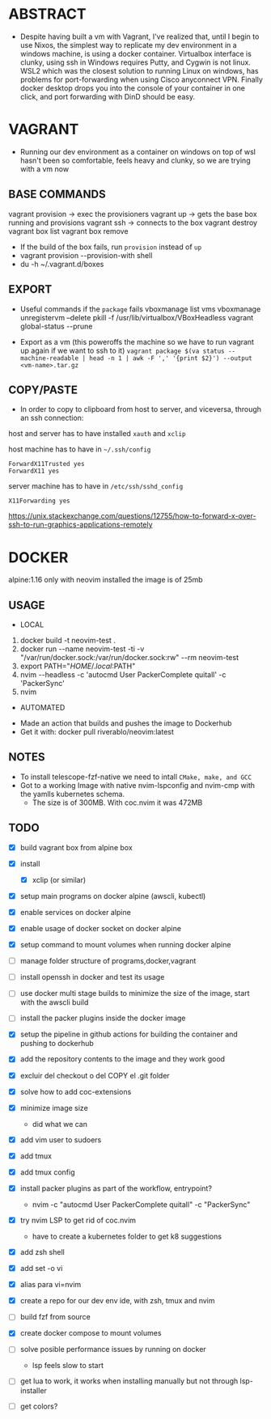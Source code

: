 # ABSTRACT

* Despite having built a vm with Vagrant, I've realized that, until I begin to use Nixos, the simplest way to replicate my dev environment in a windows machine, is using a docker container. Virtualbox interface is clunky, using ssh in Windows requires Putty, and Cygwin is not linux. WSL2 which was the closest solution to running Linux on windows, has problems for port-forwarding when using Cisco anyconnect VPN. Finally docker desktop drops you into the console of your container in one click, and port forwarding with DinD should be easy.


# VAGRANT

* Running our dev environment as a container on windows on top of wsl hasn't been so comfortable, feels heavy and clunky, so we are trying with a vm now

## BASE COMMANDS

vagrant provision   -> exec the provisioners
vagrant up          -> gets the base box running and provisions
vagrant ssh         -> connects to the box
vagrant destroy
vagrant box list
vagrant box remove

* If the build of the box fails, run `provision` instead of `up`
* vagrant provision --provision-with shell
* du -h ~/.vagrant.d/boxes

## EXPORT

* Useful commands if the `package` fails
vboxmanage list vms
vboxmanage unregistervm <vm-name> –delete
pkill -f /usr/lib/virtualbox/VBoxHeadless
vagrant global-status --prune

* Export as a vm (this poweroffs the machine so we have to run vagrant up again if we want to ssh to it)
`vagrant package $(va status --machine-readable | head -n 1 | awk -F ',' '{print $2}') --output <vm-name>.tar.gz`

## COPY/PASTE

* In order to copy to clipboard from host to server, and viceversa, through an ssh connection:

host and server has to have installed `xauth` and `xclip`

host machine has to have  in `~/.ssh/config`
```
ForwardX11Trusted yes
ForwardX11 yes
```

server machine has to have in `/etc/ssh/sshd_config`
```
X11Forwarding yes
```

https://unix.stackexchange.com/questions/12755/how-to-forward-x-over-ssh-to-run-graphics-applications-remotely

# DOCKER

alpine:1.16
only with neovim installed the image is of 25mb

## USAGE

* LOCAL

1. docker build -t neovim-test .
2. docker run --name neovim-test -ti -v "/var/run/docker.sock:/var/run/docker.sock:rw" --rm neovim-test
3. export PATH="$HOME/.local:$PATH"
3. nvim --headless -c 'autocmd User PackerComplete quitall' -c 'PackerSync'
4. nvim

* AUTOMATED

- Made an action that builds and pushes the image to Dockerhub
- Get it with: docker pull riverablo/neovim:latest

## NOTES

- To install telescope-fzf-native we need to intall `CMake, make, and GCC`
- Got to a working Image with native nvim-lspconfig and nvim-cmp with the yamlls kubernetes schema.
  - The size is of 300MB. With coc.nvim it was 472MB

## TODO

- [x] build vagrant box from alpine box
- [x] install
    - [x] xclip (or similar)

- [x] setup main programs on docker alpine (awscli, kubectl)
- [x] enable services on docker alpine
- [x] enable usage of docker socket on docker alpine
- [x] setup command to mount volumes when running docker alpine
- [ ] manage folder structure of programs,docker,vagrant
- [ ] install openssh in docker and test its usage
- [ ] use docker multi stage builds to minimize the size of the image, start with the awscli build
- [ ] install the packer plugins inside the docker image

- [x] setup the pipeline in github actions for building the container and pushing to dockerhub
- [x] add the repository contents to the image and they work good
- [x] excluir del checkout o del COPY el .git folder
- [x] solve how to add coc-extensions
- [x] minimize image size
    - did what we can
- [x] add vim user to sudoers
- [x] add tmux
- [x] add tmux config
- [x] install packer plugins as part of the workflow, entrypoint?
    - nvim -c "autocmd User PackerComplete quitall" -c "PackerSync"
- [x] try nvim LSP to get rid of coc.nvim
    - have to create a kubernetes folder to get k8 suggestions
- [x] add zsh shell
- [x] add set -o vi
- [x] alias para vi=nvim
- [x] create a repo for our dev env ide, with zsh, tmux and nvim
- [ ] build fzf from source

- [x] create docker compose to mount volumes
- [ ] solve posible performance issues by running on docker
    - lsp feels slow to start
- [ ] get lua to work, it works when installing manually but not through lsp-installer
- [ ] get colors?
